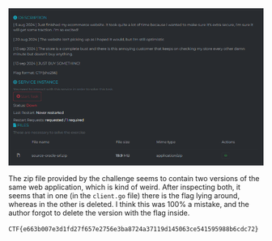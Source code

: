 <img src=".images/oracle-srl.png">

The zip file provided by the challenge seems to contain two versions of the same web application, which is kind of weird. After inspecting both, it seems that in one (in the `client.go` file) there is the flag lying around, whereas in the other is deleted. I think this was 100% a mistake, and the author forgot to delete the version with the flag inside.

`CTF{e663b007e3d1fd27f657e2756e3ba8724a37119d145063ce541595988b6cdc72}`
